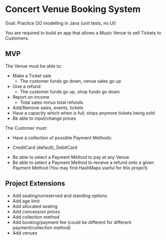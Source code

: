 # Concert Venue Booking System
Goal: Practice OO modelling in Java (unit tests, no UI)

You are required to build an app that allows a Music Venue to sell Tickets to Customers.

## MVP
The Venue must be able to:

* Make a Ticket sale
  - The customer funds go down, venue sales go up
* Give a refund
  - The customer funds go up, shop funds go down
* Report on income
  - Total sales minus total refunds
* Add/Remove sales, events, tickets
* Have a capacity which when is full, stops anymore tickets being sold
* Be able to input/change prices

The Customer must:

* Have a collection of possible Payment Methods:
 - CreditCard (default), DebitCard
* Be able to select a Payment Method to pay at any Venue
* Be able to select a Payment Method to receive a refund onto a given Payment Method
(You may find HashMaps useful for this project)

## Project Extensions
* Add seating/unreserved and standing options
* Add age limit
* Add allocated seating
* Add concession prices
* Add collection method
* Add booking/payment fee (could be different for different payment/collection method)
* Add venues
